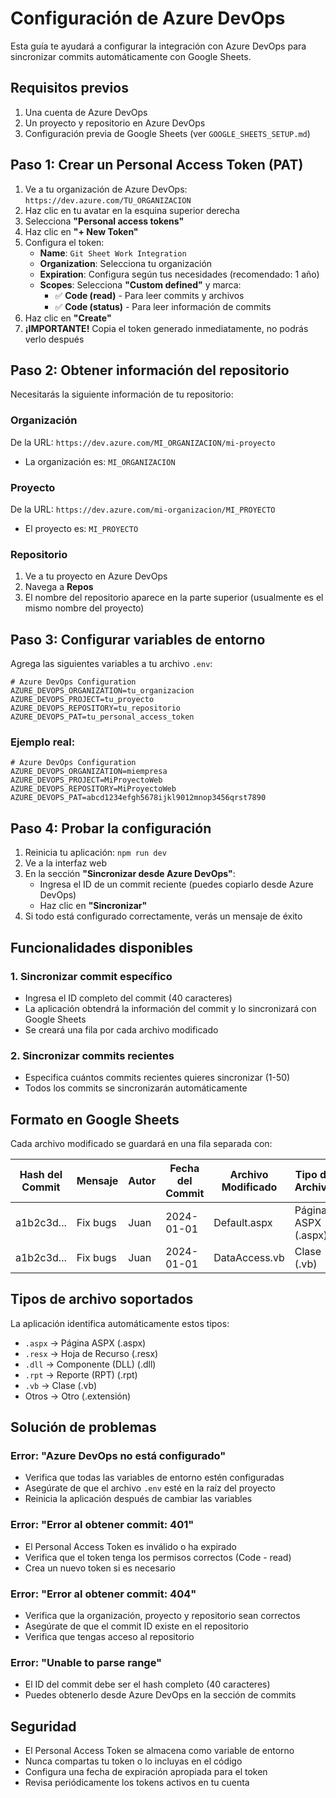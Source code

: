 # Configuración de Azure DevOps

Esta guía te ayudará a configurar la integración con Azure DevOps para sincronizar commits automáticamente con Google Sheets.

## Requisitos previos

1. Una cuenta de Azure DevOps
2. Un proyecto y repositorio en Azure DevOps
3. Configuración previa de Google Sheets (ver `GOOGLE_SHEETS_SETUP.md`)

## Paso 1: Crear un Personal Access Token (PAT)

1. Ve a tu organización de Azure DevOps: `https://dev.azure.com/TU_ORGANIZACION`
2. Haz clic en tu avatar en la esquina superior derecha
3. Selecciona **"Personal access tokens"**
4. Haz clic en **"+ New Token"**
5. Configura el token:
   - **Name**: `Git Sheet Work Integration`
   - **Organization**: Selecciona tu organización
   - **Expiration**: Configura según tus necesidades (recomendado: 1 año)
   - **Scopes**: Selecciona **"Custom defined"** y marca:
     - ✅ **Code (read)** - Para leer commits y archivos
     - ✅ **Code (status)** - Para leer información de commits
6. Haz clic en **"Create"**
7. **¡IMPORTANTE!** Copia el token generado inmediatamente, no podrás verlo después

## Paso 2: Obtener información del repositorio

Necesitarás la siguiente información de tu repositorio:

### Organización

De la URL: `https://dev.azure.com/MI_ORGANIZACION/mi-proyecto`

- La organización es: `MI_ORGANIZACION`

### Proyecto

De la URL: `https://dev.azure.com/mi-organizacion/MI_PROYECTO`

- El proyecto es: `MI_PROYECTO`

### Repositorio

1. Ve a tu proyecto en Azure DevOps
2. Navega a **Repos**
3. El nombre del repositorio aparece en la parte superior (usualmente es el mismo nombre del proyecto)

## Paso 3: Configurar variables de entorno

Agrega las siguientes variables a tu archivo `.env`:

```env
# Azure DevOps Configuration
AZURE_DEVOPS_ORGANIZATION=tu_organizacion
AZURE_DEVOPS_PROJECT=tu_proyecto
AZURE_DEVOPS_REPOSITORY=tu_repositorio
AZURE_DEVOPS_PAT=tu_personal_access_token
```

### Ejemplo real:

```env
# Azure DevOps Configuration
AZURE_DEVOPS_ORGANIZATION=miempresa
AZURE_DEVOPS_PROJECT=MiProyectoWeb
AZURE_DEVOPS_REPOSITORY=MiProyectoWeb
AZURE_DEVOPS_PAT=abcd1234efgh5678ijkl9012mnop3456qrst7890
```

## Paso 4: Probar la configuración

1. Reinicia tu aplicación: `npm run dev`
2. Ve a la interfaz web
3. En la sección **"Sincronizar desde Azure DevOps"**:
   - Ingresa el ID de un commit reciente (puedes copiarlo desde Azure DevOps)
   - Haz clic en **"Sincronizar"**
4. Si todo está configurado correctamente, verás un mensaje de éxito

## Funcionalidades disponibles

### 1. Sincronizar commit específico

- Ingresa el ID completo del commit (40 caracteres)
- La aplicación obtendrá la información del commit y lo sincronizará con Google Sheets
- Se creará una fila por cada archivo modificado

### 2. Sincronizar commits recientes

- Especifica cuántos commits recientes quieres sincronizar (1-50)
- Todos los commits se sincronizarán automáticamente

## Formato en Google Sheets

Cada archivo modificado se guardará en una fila separada con:

| Hash del Commit | Mensaje  | Autor | Fecha del Commit | Archivo Modificado | Tipo de Archivo     | Timestamp            |
| --------------- | -------- | ----- | ---------------- | ------------------ | ------------------- | -------------------- |
| a1b2c3d...      | Fix bugs | Juan  | 2024-01-01       | Default.aspx       | Página ASPX (.aspx) | 2024-01-01T10:00:00Z |
| a1b2c3d...      | Fix bugs | Juan  | 2024-01-01       | DataAccess.vb      | Clase (.vb)         | 2024-01-01T10:00:00Z |

## Tipos de archivo soportados

La aplicación identifica automáticamente estos tipos:

- `.aspx` → Página ASPX (.aspx)
- `.resx` → Hoja de Recurso (.resx)
- `.dll` → Componente (DLL) (.dll)
- `.rpt` → Reporte (RPT) (.rpt)
- `.vb` → Clase (.vb)
- Otros → Otro (.extensión)

## Solución de problemas

### Error: "Azure DevOps no está configurado"

- Verifica que todas las variables de entorno estén configuradas
- Asegúrate de que el archivo `.env` esté en la raíz del proyecto
- Reinicia la aplicación después de cambiar las variables

### Error: "Error al obtener commit: 401"

- El Personal Access Token es inválido o ha expirado
- Verifica que el token tenga los permisos correctos (Code - read)
- Crea un nuevo token si es necesario

### Error: "Error al obtener commit: 404"

- Verifica que la organización, proyecto y repositorio sean correctos
- Asegúrate de que el commit ID existe en el repositorio
- Verifica que tengas acceso al repositorio

### Error: "Unable to parse range"

- El ID del commit debe ser el hash completo (40 caracteres)
- Puedes obtenerlo desde Azure DevOps en la sección de commits

## Seguridad

- El Personal Access Token se almacena como variable de entorno
- Nunca compartas tu token o lo incluyas en el código
- Configura una fecha de expiración apropiada para el token
- Revisa periódicamente los tokens activos en tu cuenta
